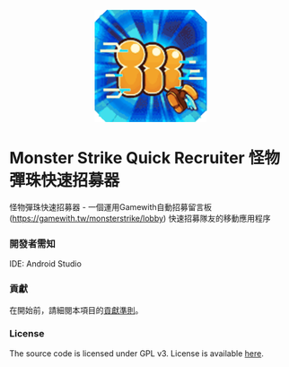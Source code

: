 
<p align="center">
  <img src="./material/ic_launcher.png" height="200" width="200">
</p>

# Monster Strike Quick Recruiter 怪物彈珠快速招募器
怪物彈珠快速招募器 - 一個運用Gamewith自動招募留言板(https://gamewith.tw/monsterstrike/lobby) 快速招募隊友的移動應用程序

### 開發者需知
IDE: Android Studio

### 貢獻
在開始前，請細閱本項目的[貢獻準則](https://www.contributor-covenant.org/version/2/0/code_of_conduct/)。

### License
The source code is licensed under GPL v3. License is available [here](/LICENSE).
